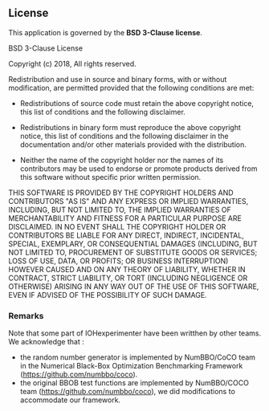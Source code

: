 ## License

This application is governed by the __BSD 3-Clause license__. 

BSD 3-Clause License

Copyright (c) 2018, 
All rights reserved.

Redistribution and use in source and binary forms, with or without
modification, are permitted provided that the following conditions are met:

* Redistributions of source code must retain the above copyright notice, this
  list of conditions and the following disclaimer.

* Redistributions in binary form must reproduce the above copyright notice,
  this list of conditions and the following disclaimer in the documentation
  and/or other materials provided with the distribution.

* Neither the name of the copyright holder nor the names of its
  contributors may be used to endorse or promote products derived from
  this software without specific prior written permission.

THIS SOFTWARE IS PROVIDED BY THE COPYRIGHT HOLDERS AND CONTRIBUTORS "AS IS"
AND ANY EXPRESS OR IMPLIED WARRANTIES, INCLUDING, BUT NOT LIMITED TO, THE
IMPLIED WARRANTIES OF MERCHANTABILITY AND FITNESS FOR A PARTICULAR PURPOSE ARE
DISCLAIMED. IN NO EVENT SHALL THE COPYRIGHT HOLDER OR CONTRIBUTORS BE LIABLE
FOR ANY DIRECT, INDIRECT, INCIDENTAL, SPECIAL, EXEMPLARY, OR CONSEQUENTIAL
DAMAGES (INCLUDING, BUT NOT LIMITED TO, PROCUREMENT OF SUBSTITUTE GOODS OR
SERVICES; LOSS OF USE, DATA, OR PROFITS; OR BUSINESS INTERRUPTION) HOWEVER
CAUSED AND ON ANY THEORY OF LIABILITY, WHETHER IN CONTRACT, STRICT LIABILITY,
OR TORT (INCLUDING NEGLIGENCE OR OTHERWISE) ARISING IN ANY WAY OUT OF THE USE
OF THIS SOFTWARE, EVEN IF ADVISED OF THE POSSIBILITY OF SUCH DAMAGE.

### Remarks ###

Note that some part of IOHexperimenter have been writthen by other teams.
We acknowledge that :
* the random number generator is implemented by NumBBO/CoCO team in the 
Numerical Black-Box Optimization Benchmarking Framework (https://github.com/numbbo/coco).
* the original BBOB test functions are implemented by NumBBO/COCO team 
(https://github.com/numbbo/coco), we did modifications to accommodate our framework.
